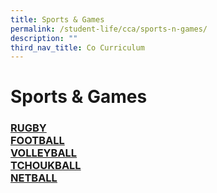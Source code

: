 ```yaml
---
title: Sports & Games
permalink: /student-life/cca/sports-n-games/
description: ""
third_nav_title: Co Curriculum
---
```

# Sports &amp; Games



### [RUGBY](/cca/sports-and-games/rugby) <br>[FOOTBALL](/cca/sports-and-games/football) <br>[VOLLEYBALL](/cca/sports-and-games/volleyball)<br> [TCHOUKBALL](/cca/sports-and-games/tchoukball) <br>[NETBALL](/cca/sports-and-games/netball)
